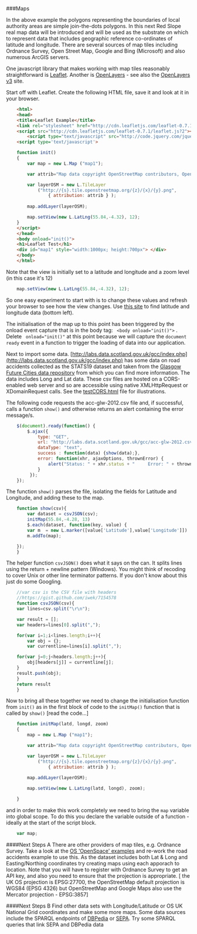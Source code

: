 ###Maps

In the above example the polygons representing the boundaries of local authority areas are simple join-the-dots polygons.  In this next Red Slope real map data will be introduced and will be used as the substrate on which to represent data that includes geographic reference co-ordinates of latitude and longitude.  There are several sources of map tiles including Ordnance Survey, Open Street Map, Google and Bing (Microsoft) and also numerous ArcGIS servers.

One javascript library that makes working with map tiles reasonably straightforward is [Leaflet](http://leafletjs.com/).  Another is [OpenLayers](http://openlayers.org/) - see also the [OpenLayers v3](http://ol3js.org/) site.

Start off with Leaflet.  Create the following HTML file, save it and look at it in your browser.

```html
    <html>
    <head>
    <title>Leaflet Example</title>
    <link rel="stylesheet" href="http://cdn.leafletjs.com/leaflet-0.7.1/leaflet.css" />
    <script src="http://cdn.leafletjs.com/leaflet-0.7.1/leaflet.js?2"></script>
        <script type="text/javascript" src="http://code.jquery.com/jquery-2.1.3.min.js"></script>
    <script type='text/javascript'>

    function init()
    {
        var map = new L.Map ("map1");

        var attrib="Map data copyright OpenStreetMap contributors, Open Database Licence";

        var layerOSM = new L.TileLayer
            ("http://{s}.tile.openstreetmap.org/{z}/{x}/{y}.png",
                { attribution: attrib } );
                
        map.addLayer(layerOSM);

        map.setView(new L.LatLng(55.84,-4.32), 12);
    }
    </script>
    </head>
    <body onload="init()">
    <h1>Leaflet Test</h1>
    <div id="map1" style="width:1000px; height:700px"> </div>
    </body>
    </html>
```

Note that the view is initially set to a latitude and longitude and a zoom level (in this case it's 12)

```javascript
    map.setView(new L.LatLng(55.84,-4.32), 12);
```
So one easy experiment to start with is to change these values and refresh your browser to see how the view changes. Use [this site](http://www.informationfreeway.org/) to find latitude and longitude data (bottom left).

The initialisation of the map up to this point has been triggered by the onload event capture that is in the body tag:  ` <body onload="init()">` .  Delete ` onload="init()"` at this point because we will capture the `document ready` event in a function to trigger the loading of data into our application.

Next to import some data.   [http://labs.data.scotland.gov.uk/gcc/index.php](http://labs.data.scotland.gov.uk/gcc/index.php) has some data on road accidents collected as the STATS19 dataset and taken from the [Glasgow Future Cities data repository](http://data.glasgow.gov.uk) from which you can find more information.  The data includes Long and Lat data.  These csv files are hosted on a CORS-enabled web server and so are accessible using native XMLHttpRequest or XDomainRequest calls.  See the [testCORS.html](https://github.com/pwin/Hackdays/blob/master/RedSlopes/testCORS.html) file for illustrations.


The following code requests the acc-glw-2012.csv file and, if successful, calls a function ```show()``` and otherwise returns an alert containing the error message/s.

```javascript
    $(document).ready(function() {
        $.ajax({
            type: "GET",
            url: "http://labs.data.scotland.gov.uk/gcc/acc-glw-2012.csv",
            dataType: "text",
            success : function(data) {show(data);},
            error: function(xhr, ajaxOptions, thrownError) {
                alert("Status: " + xhr.status + "     Error: " + thrownError);
            }
         });
    });
```


The function ```show()``` parses the file, isolating the fields for Latitude and Longitude, and adding these to the map.

```javascript
    function show(csv){
        var dataset = csvJSON(csv);
        initMap(55.84,-4.28, 13)
        $.each(dataset, function(key, value) {
        var m  = new L.marker([value['Latitude'],value['Longitude']])
        m.addTo(map);

    });
    }
```

The helper function ```csvJSON()``` does what it says on the can.  It splits lines using the return + newline pattern (Windows).  You might think of recoding to cover Unix or other line terminator patterns. If you don't know about this just do some Googling.

```javascript
    //var csv is the CSV file with headers
    //https://gist.github.com/iwek/7154578
    function csvJSON(csv){ 
    var lines=csv.split("\r\n");

    var result = [];
    var headers=lines[0].split(",");

    for(var i=1;i<lines.length;i++){
        var obj = {};
        var currentline=lines[i].split(",");

    for(var j=0;j<headers.length;j++){
        obj[headers[j]] = currentline[j];
    }
    result.push(obj);
    }
    return result
    }
```

Now to bring all these together we need to change the initialisation function from ```init()``` as in the first block of code to the ```initMap()``` function that is called by ```show()``` [read the code...]

```javascript
    function initMap(latd, longd, zoom)
    {
        map = new L.Map ("map1");

        var attrib="Map data copyright OpenStreetMap contributors, Open Database Licence";

        var layerOSM = new L.TileLayer
            ("http://{s}.tile.openstreetmap.org/{z}/{x}/{y}.png",
                { attribution: attrib } );
                
        map.addLayer(layerOSM);

        map.setView(new L.LatLng(latd, longd), zoom);

    }
```

and in order to make this work completely we need to bring the ```map``` variable into global scope.  To do this you declare the variable outside of a function - ideally at the start of the script block.

```javascript
    var map;
```

####Next Steps A
There are other providers of map tiles, e.g. Ordnance Survey.  Take a look at the [OS 'OpenSpace' examples](http://www.ordnancesurvey.co.uk/business-and-government/products/os-openspace/api/code-playground.html) and re-work the road accidents example to use this.  As the dataset includes both Lat & Long and Easting/Northing coordinates try creating maps using each apporach to location.  Note that you will have to register with Ordnance Survey to get an API key, and also you need to ensure that the projection is appropriate. [ the  UK OS projection is EPSG:27700, the OpenStreetMap default projection is WGS84 (EPSG 4326) but OpenStreetMap and Google Maps also use the Mercator projection - EPSG:3857]

####Next Steps B
Find other data sets with Longitude/Latitude or OS UK National Grid coordinates and make some more maps.  Some data sources include the SPARQL endpoints of [DBPedia](http://dbpedia.org/sparql) or [SEPA](http://data.sepa.org.uk).  Try some SPARQL queries that link SEPA and DBPedia data

